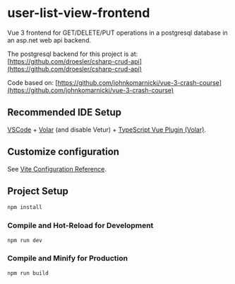 # user-list-view-frontend

Vue 3 frontend for GET/DELETE/PUT operations in a postgresql database in an asp.net web api backend.

The postgresql backend for this project is at:  [https://github.com/droesler/csharp-crud-api](https://github.com/droesler/csharp-crud-api)

Code based on: [https://github.com/johnkomarnicki/vue-3-crash-course](https://github.com/johnkomarnicki/vue-3-crash-course)

## Recommended IDE Setup

[VSCode](https://code.visualstudio.com/) + [Volar](https://marketplace.visualstudio.com/items?itemName=Vue.volar) (and disable Vetur) + [TypeScript Vue Plugin (Volar)](https://marketplace.visualstudio.com/items?itemName=Vue.vscode-typescript-vue-plugin).

## Customize configuration

See [Vite Configuration Reference](https://vitejs.dev/config/).

## Project Setup

```sh
npm install
```

### Compile and Hot-Reload for Development

```sh
npm run dev
```

### Compile and Minify for Production

```sh
npm run build
```
